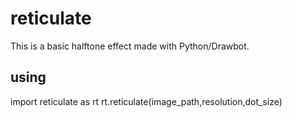 # reticulate

This is a basic halftone effect made with Python/Drawbot.

## using

import reticulate as rt
rt.reticulate(image_path,resolution,dot_size)
